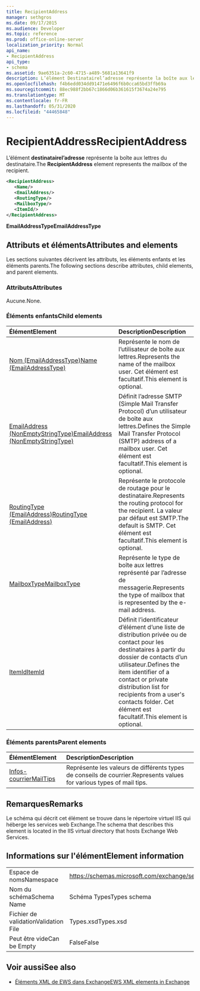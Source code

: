 ```yaml
---
title: RecipientAddress
manager: sethgros
ms.date: 09/17/2015
ms.audience: Developer
ms.topic: reference
ms.prod: office-online-server
localization_priority: Normal
api_name:
- RecipientAddress
api_type:
- schema
ms.assetid: 9ae6351a-2c60-4715-a489-5681a13641f9
description: L’élément Destinatairel’adresse représente la boîte aux lettres du destinataire.
ms.openlocfilehash: f4b6edd034dd91471e6496f6b0cca65bd3ffb69a
ms.sourcegitcommit: 88ec988f2bb67c1866d06b361615f3674a24e795
ms.translationtype: MT
ms.contentlocale: fr-FR
ms.lasthandoff: 05/31/2020
ms.locfileid: "44465848"
---
```

# <a name="recipientaddress"></a><span data-ttu-id="aa938-103">RecipientAddress</span><span class="sxs-lookup"><span data-stu-id="aa938-103">RecipientAddress</span></span>

<span data-ttu-id="aa938-104">L’élément **destinatairel’adresse** représente la boîte aux lettres du destinataire.</span><span class="sxs-lookup"><span data-stu-id="aa938-104">The **RecipientAddress** element represents the mailbox of the recipient.</span></span> 
  
```xml
<RecipientAddress>
   <Name/>
   <EmailAddress/>
   <RoutingType/>
   <MailboxType/>
   <ItemId/>
</RecipientAddress>
```

 <span data-ttu-id="aa938-105">**EmailAddressType**</span><span class="sxs-lookup"><span data-stu-id="aa938-105">**EmailAddressType**</span></span>
## <a name="attributes-and-elements"></a><span data-ttu-id="aa938-106">Attributs et éléments</span><span class="sxs-lookup"><span data-stu-id="aa938-106">Attributes and elements</span></span>

<span data-ttu-id="aa938-107">Les sections suivantes décrivent les attributs, les éléments enfants et les éléments parents.</span><span class="sxs-lookup"><span data-stu-id="aa938-107">The following sections describe attributes, child elements, and parent elements.</span></span>
  
### <a name="attributes"></a><span data-ttu-id="aa938-108">Attributs</span><span class="sxs-lookup"><span data-stu-id="aa938-108">Attributes</span></span>

<span data-ttu-id="aa938-109">Aucune.</span><span class="sxs-lookup"><span data-stu-id="aa938-109">None.</span></span>
  
### <a name="child-elements"></a><span data-ttu-id="aa938-110">Éléments enfants</span><span class="sxs-lookup"><span data-stu-id="aa938-110">Child elements</span></span>

|<span data-ttu-id="aa938-111">**Élément**</span><span class="sxs-lookup"><span data-stu-id="aa938-111">**Element**</span></span>|<span data-ttu-id="aa938-112">**Description**</span><span class="sxs-lookup"><span data-stu-id="aa938-112">**Description**</span></span>|
|:-----|:-----|
|[<span data-ttu-id="aa938-113">Nom (EmailAddressType)</span><span class="sxs-lookup"><span data-stu-id="aa938-113">Name (EmailAddressType)</span></span>](name-emailaddresstype.md) <br/> |<span data-ttu-id="aa938-114">Représente le nom de l’utilisateur de boîte aux lettres.</span><span class="sxs-lookup"><span data-stu-id="aa938-114">Represents the name of the mailbox user.</span></span> <span data-ttu-id="aa938-115">Cet élément est facultatif.</span><span class="sxs-lookup"><span data-stu-id="aa938-115">This element is optional.</span></span>  <br/> |
|[<span data-ttu-id="aa938-116">EmailAddress (NonEmptyStringType)</span><span class="sxs-lookup"><span data-stu-id="aa938-116">EmailAddress (NonEmptyStringType)</span></span>](emailaddress-nonemptystringtype.md) <br/> |<span data-ttu-id="aa938-117">Définit l’adresse SMTP (Simple Mail Transfer Protocol) d’un utilisateur de boîte aux lettres.</span><span class="sxs-lookup"><span data-stu-id="aa938-117">Defines the Simple Mail Transfer Protocol (SMTP) address of a mailbox user.</span></span> <span data-ttu-id="aa938-118">Cet élément est facultatif.</span><span class="sxs-lookup"><span data-stu-id="aa938-118">This element is optional.</span></span>  <br/> |
|[<span data-ttu-id="aa938-119">RoutingType (EmailAddress)</span><span class="sxs-lookup"><span data-stu-id="aa938-119">RoutingType (EmailAddress)</span></span>](routingtype-emailaddress.md) <br/> |<span data-ttu-id="aa938-120">Représente le protocole de routage pour le destinataire.</span><span class="sxs-lookup"><span data-stu-id="aa938-120">Represents the routing protocol for the recipient.</span></span> <span data-ttu-id="aa938-121">La valeur par défaut est SMTP.</span><span class="sxs-lookup"><span data-stu-id="aa938-121">The default is SMTP.</span></span> <span data-ttu-id="aa938-122">Cet élément est facultatif.</span><span class="sxs-lookup"><span data-stu-id="aa938-122">This element is optional.</span></span>  <br/> |
|[<span data-ttu-id="aa938-123">MailboxType</span><span class="sxs-lookup"><span data-stu-id="aa938-123">MailboxType</span></span>](mailboxtype.md) <br/> |<span data-ttu-id="aa938-124">Représente le type de boîte aux lettres représenté par l’adresse de messagerie.</span><span class="sxs-lookup"><span data-stu-id="aa938-124">Represents the type of mailbox that is represented by the e-mail address.</span></span>  <br/> |
|[<span data-ttu-id="aa938-125">ItemId</span><span class="sxs-lookup"><span data-stu-id="aa938-125">ItemId</span></span>](itemid.md) <br/> |<span data-ttu-id="aa938-126">Définit l’identificateur d’élément d’une liste de distribution privée ou de contact pour les destinataires à partir du dossier de contacts d’un utilisateur.</span><span class="sxs-lookup"><span data-stu-id="aa938-126">Defines the item identifier of a contact or private distribution list for recipients from a user's contacts folder.</span></span> <span data-ttu-id="aa938-127">Cet élément est facultatif.</span><span class="sxs-lookup"><span data-stu-id="aa938-127">This element is optional.</span></span>  <br/> |
   
### <a name="parent-elements"></a><span data-ttu-id="aa938-128">Éléments parents</span><span class="sxs-lookup"><span data-stu-id="aa938-128">Parent elements</span></span>

|<span data-ttu-id="aa938-129">**Élément**</span><span class="sxs-lookup"><span data-stu-id="aa938-129">**Element**</span></span>|<span data-ttu-id="aa938-130">**Description**</span><span class="sxs-lookup"><span data-stu-id="aa938-130">**Description**</span></span>|
|:-----|:-----|
|[<span data-ttu-id="aa938-131">Infos-courrier</span><span class="sxs-lookup"><span data-stu-id="aa938-131">MailTips</span></span>](mailtips.md) <br/> |<span data-ttu-id="aa938-132">Représente les valeurs de différents types de conseils de courrier.</span><span class="sxs-lookup"><span data-stu-id="aa938-132">Represents values for various types of mail tips.</span></span>  <br/> |
   
## <a name="remarks"></a><span data-ttu-id="aa938-133">Remarques</span><span class="sxs-lookup"><span data-stu-id="aa938-133">Remarks</span></span>

<span data-ttu-id="aa938-134">Le schéma qui décrit cet élément se trouve dans le répertoire virtuel IIS qui héberge les services web Exchange.</span><span class="sxs-lookup"><span data-stu-id="aa938-134">The schema that describes this element is located in the IIS virtual directory that hosts Exchange Web Services.</span></span>
  
## <a name="element-information"></a><span data-ttu-id="aa938-135">Informations sur l'élément</span><span class="sxs-lookup"><span data-stu-id="aa938-135">Element information</span></span>

|||
|:-----|:-----|
|<span data-ttu-id="aa938-136">Espace de noms</span><span class="sxs-lookup"><span data-stu-id="aa938-136">Namespace</span></span>  <br/> |https://schemas.microsoft.com/exchange/services/2006/types  <br/> |
|<span data-ttu-id="aa938-137">Nom du schéma</span><span class="sxs-lookup"><span data-stu-id="aa938-137">Schema Name</span></span>  <br/> |<span data-ttu-id="aa938-138">Schéma Types</span><span class="sxs-lookup"><span data-stu-id="aa938-138">Types schema</span></span>  <br/> |
|<span data-ttu-id="aa938-139">Fichier de validation</span><span class="sxs-lookup"><span data-stu-id="aa938-139">Validation File</span></span>  <br/> |<span data-ttu-id="aa938-140">Types.xsd</span><span class="sxs-lookup"><span data-stu-id="aa938-140">Types.xsd</span></span>  <br/> |
|<span data-ttu-id="aa938-141">Peut être vide</span><span class="sxs-lookup"><span data-stu-id="aa938-141">Can be Empty</span></span>  <br/> |<span data-ttu-id="aa938-142">False</span><span class="sxs-lookup"><span data-stu-id="aa938-142">False</span></span>  <br/> |
   
## <a name="see-also"></a><span data-ttu-id="aa938-143">Voir aussi</span><span class="sxs-lookup"><span data-stu-id="aa938-143">See also</span></span>



- [<span data-ttu-id="aa938-144">Éléments XML de EWS dans Exchange</span><span class="sxs-lookup"><span data-stu-id="aa938-144">EWS XML elements in Exchange</span></span>](ews-xml-elements-in-exchange.md)

